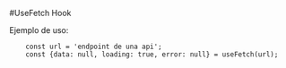 #UseFetch Hook

Ejemplo de uso:
```
    const url = 'endpoint de una api';
    const {data: null, loading: true, error: null} = useFetch(url);
```